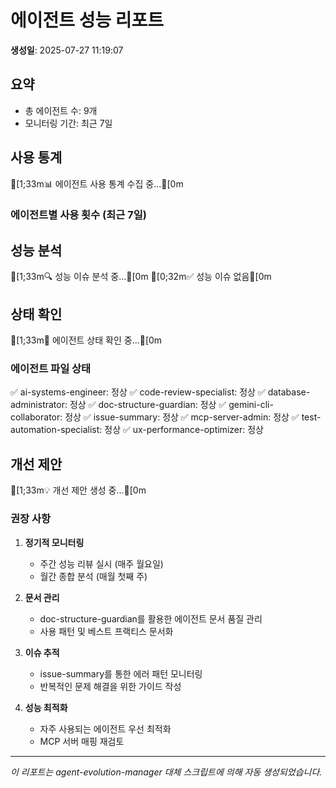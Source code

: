 # 에이전트 성능 리포트

**생성일**: 2025-07-27 11:19:07

## 요약

- 총 에이전트 수: 9개
- 모니터링 기간: 최근 7일

## 사용 통계

[1;33m📊 에이전트 사용 통계 수집 중...[0m

### 에이전트별 사용 횟수 (최근 7일)

## 성능 분석

[1;33m🔍 성능 이슈 분석 중...[0m
[0;32m✅ 성능 이슈 없음[0m

## 상태 확인

[1;33m🏥 에이전트 상태 확인 중...[0m

### 에이전트 파일 상태

✅ ai-systems-engineer: 정상
✅ code-review-specialist: 정상
✅ database-administrator: 정상
✅ doc-structure-guardian: 정상
✅ gemini-cli-collaborator: 정상
✅ issue-summary: 정상
✅ mcp-server-admin: 정상
✅ test-automation-specialist: 정상
✅ ux-performance-optimizer: 정상

## 개선 제안

[1;33m💡 개선 제안 생성 중...[0m

### 권장 사항

1. **정기적 모니터링**
   - 주간 성능 리뷰 실시 (매주 월요일)
   - 월간 종합 분석 (매월 첫째 주)

2. **문서 관리**
   - doc-structure-guardian를 활용한 에이전트 문서 품질 관리
   - 사용 패턴 및 베스트 프랙티스 문서화

3. **이슈 추적**
   - issue-summary를 통한 에러 패턴 모니터링
   - 반복적인 문제 해결을 위한 가이드 작성

4. **성능 최적화**
   - 자주 사용되는 에이전트 우선 최적화
   - MCP 서버 매핑 재검토

---

_이 리포트는 agent-evolution-manager 대체 스크립트에 의해 자동 생성되었습니다._
